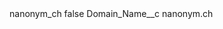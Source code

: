 <?xml version="1.0" encoding="UTF-8"?>
<CustomMetadata xmlns="http://soap.sforce.com/2006/04/metadata" xmlns:xsi="http://www.w3.org/2001/XMLSchema-instance" xmlns:xsd="http://www.w3.org/2001/XMLSchema">
    <label>nanonym_ch</label>
    <protected>false</protected>
    <values>
        <field>Domain_Name__c</field>
        <value xsi:type="xsd:string">nanonym.ch</value>
    </values>
</CustomMetadata>
